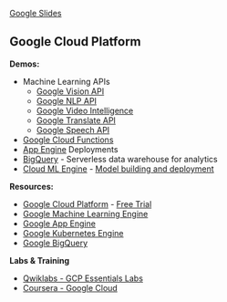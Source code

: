 
[Google Slides](https://docs.google.com/presentation/d/1avRm-Ezi4Zj4GiAMR55OgfWN13C7pnvWy6Ck4kya7zQ/edit#slide=id.p2)

## Google Cloud Platform

**Demos:**

* Machine Learning APIs
  * [Google Vision API](https://cloud.google.com/vision/)
  * [Google NLP API](https://cloud.google.com/natural-language/)
  * [Google Video Intelligence](https://cloud.google.com/video-intelligence/)
  * [Google Translate API](https://cloud.google.com/translate/docs/)
  * [Google Speech API](https://cloud.google.com/speech-to-text/)
* [Google Cloud Functions](https://cloud.google.com/functions/)
* [App Engine](https://cloud.google.com/appengine/) Deployments
* [BigQuery](https://cloud.google.com/bigquery/) - Serverless data warehouse for analytics
* [Cloud ML Engine](https://cloud.google.com/ml-engine/) - [Model building and deployment](https://github.com/zaratsian/ML-Model-Deployment/tree/master/sklearn_nfl)

**Resources:**

* [Google Cloud Platform](https://console.cloud.google.com/) - [Free Trial](https://console.cloud.google.com/freetrial)
* [Google Machine Learning Engine](https://cloud.google.com/ml-engine/docs/)
* [Google App Engine](https://cloud.google.com/appengine/)
* [Google Kubernetes Engine](https://cloud.google.com/kubernetes-engine/)
* [Google BigQuery](https://cloud.google.com/bigquery/docs/)

**Labs & Training**
* [Qwiklabs - GCP Essentials Labs](https://www.qwiklabs.com/quests/23?locale=en)
* [Coursera - Google Cloud](https://www.coursera.org/googlecloud)

